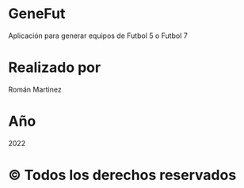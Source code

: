 # GeneFut
Aplicación para generar equipos de Futbol 5 o Futbol 7 
# Realizado por
Román Martinez
# Año
2022
# © Todos los derechos reservados
